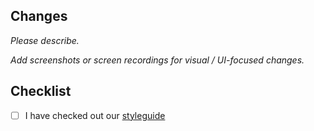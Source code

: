 ## Changes

*Please describe.*

*Add screenshots or screen recordings for visual / UI-focused changes.*

## Checklist

- [ ] I have checked out our [styleguide](https://github.com/PostHog/posthog.com/blob/master/STYLEGUIDE.md)
